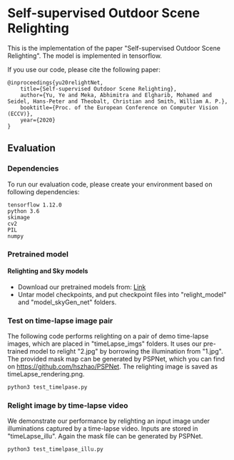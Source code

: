 # Self-supervised Outdoor Scene Relighting

This is the implementation of the paper "Self-supervised Outdoor Scene Relighting". The model is implemented in tensorflow.

If you use our code, please cite the following paper:

    @inproceedings{yu20relightNet,
        title={Self-supervised Outdoor Scene Relighting},
        author={Yu, Ye and Meka, Abhimitra and Elgharib, Mohamed and Seidel, Hans-Peter and Theobalt, Christian and Smith, William A. P.},
        booktitle={Proc. of the European Conference on Computer Vision (ECCV)},
        year={2020}
    }
    


## Evaluation

### Dependencies
To run our evaluation code, please create your environment based on following dependencies:

    tensorflow 1.12.0
    python 3.6
    skimage
    cv2
    PIL
    numpy

### Pretrained model

#### Relighting and Sky models
* Download our pretrained models from: [Link](https://drive.google.com/drive/folders/1XEXPtfTwRTtRaom1QFY3qfwyY5Z-Kkty?usp=sharing)
* Untar model checkpoints, and put checkpoint files into "relight_model" and "model_skyGen_net" folders. 


### Test on time-lapse image pair
The following code performs relighting on a pair of demo time-lapse images, which are placed in "timeLapse_imgs" folders. It uses our pre-trained model to relight "2.jpg" by borrowing the illumination from "1.jpg". The provided mask map can be generated by PSPNet, which you can find on https://github.com/hszhao/PSPNet. The relighting image is saved as timeLapse_rendering.png.

```bash
python3 test_timelpase.py
```


### Relight image by time-lapse video
We demonstrate our performance by relighting an input image under illuminations captured by a time-lapse video. Inputs are stored in "timeLapse_illu". Again the mask file can be generated by PSPNet.

```bash
python3 test_timelpase_illu.py
```





